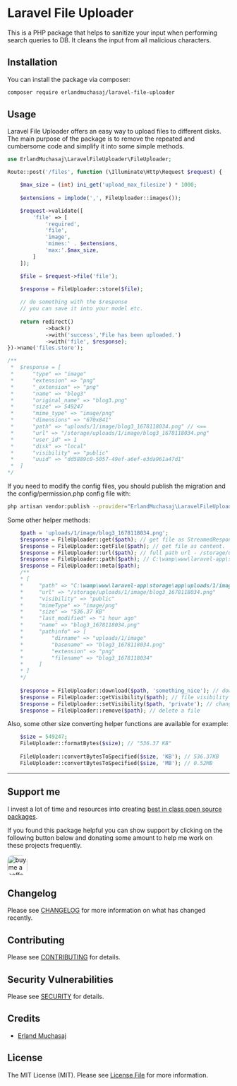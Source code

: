 # Laravel File Uploader

This is a PHP package that helps to sanitize your input when performing search queries to DB.
It cleans the input from all malicious characters.

## Installation

You can install the package via composer:

```bash
composer require erlandmuchasaj/laravel-file-uploader
```

## Usage

Laravel File Uploader offers an easy way to upload files to different disks. 
The main purpose of the package is to remove the repeated and cumbersome code and simplify it into some simple methods.


```php
use ErlandMuchasaj\LaravelFileUploader\FileUploader;

Route::post('/files', function (\Illuminate\Http\Request $request) {

    $max_size = (int) ini_get('upload_max_filesize') * 1000;
    
    $extensions = implode(',', FileUploader::images());

    $request->validate([
        'file' => [
            'required',
            'file',
            'image',
            'mimes:' . $extensions,
            'max:'.$max_size,
        ]
    ]);

    $file = $request->file('file');

    $response = FileUploader::store($file);
    
    // do something with the $response
    // you can save it into your model etc.
    
    return redirect()
            ->back()
            ->with('success','File has been uploaded.')
            ->with('file', $response);
})->name('files.store');

/**
 *  $response = [
 *      "type" => "image"
 *      "extension" => "png"
 *      "_extension" => "png"
 *      "name" => "blog3"
 *      "original_name" => "blog3.png"
 *      "size" => 549247
 *      "mime_type" => "image/png"
 *      "dimensions" => "670x841"
 *      "path" => "uploads/1/image/blog3_1678118034.png" // <==
 *      "url" => "/storage/uploads/1/image/blog3_1678118034.png"
 *      "user_id" => 1
 *      "disk" => "local"
 *      "visibility" => "public"
 *      "uuid" => "dd5889c0-5057-49ef-a6ef-e3da961a47d1"
 *  ]
*/

```

If you need to modify the config files, you should publish the migration and the config/permission.php config file 
with:
```bash
php artisan vendor:publish --provider="ErlandMuchasaj\LaravelFileUploader\FileUploaderServiceProvider"
```

Some other helper methods:

```php
    $path = 'uploads/1/image/blog3_1678118034.png';
    $response = FileUploader::get($path); // get file as StreamedResponse
    $response = FileUploader::getFile($path); // get file as content.
    $response = FileUploader::url($path); // full path url - /storage/uploads/1/image/blog3_1678118034.png
    $response = FileUploader::path($path); // C:\wamp\www\laravel-app\storage\app\uploads/1/image/blog3_1678118034.png
    $response = FileUploader::meta($path);
    /**
    * [
    *     "path" => "C:\wamp\www\laravel-app\storage\app\uploads/1/image/blog3_1678118034.png"
    *     "url" => "/storage/uploads/1/image/blog3_1678118034.png"
    *     "visibility" => "public"
    *     "mimeType" => "image/png"
    *     "size" => "536.37 KB"
    *     "last_modified" => "1 hour ago"
    *     "name" => "blog3_1678118034.png"
    *     "pathinfo" => [
    *         "dirname" => "uploads/1/image"
    *         "basename" => "blog3_1678118034.png"
    *         "extension" => "png"
    *         "filename" => "blog3_1678118034"
    *     ]
    * ]
    */
        
    $response = FileUploader::download($path, 'something_nice'); // download the file as StreamedResponse
    $response = FileUploader::getVisibility($path); // file visibility when applicable private/public
    $response = FileUploader::setVisibility($path, 'private'); // change file visibility
    $response = FileUploader::remove($path); // delete a file
```

Also, some other size converting helper functions are available for example:

```php
    $size = 549247;
    FileUploader::formatBytes($size); // "536.37 KB"
    
    FileUploader::convertBytesToSpecified($size, 'KB'); // 536.37KB
    FileUploader::convertBytesToSpecified($size, 'MB'); // 0.52MB
```

---

## Support me

I invest a lot of time and resources into creating [best in class open source packages](https://github.com/erlandmuchasaj?tab=repositories).

If you found this package helpful you can show support by clicking on the following button below and donating some amount to help me work on these projects frequently.

<a href="https://www.buymeacoffee.com/erland" target="_blank">
    <img src="https://www.buymeacoffee.com/assets/img/guidelines/download-assets-2.svg" style="height: 45px; border-radius: 12px" alt="buy me a coffee"/>
</a>

## Changelog

Please see [CHANGELOG](CHANGELOG.md) for more information on what has changed recently.

## Contributing

Please see [CONTRIBUTING](CONTRIBUTING.md) for details.

## Security Vulnerabilities

Please see [SECURITY](SECURITY.md) for details.

## Credits

- [Erland Muchasaj](https://github.com/erlandmuchasaj)

## License

The MIT License (MIT). Please see [License File](LICENSE.md) for more information.
